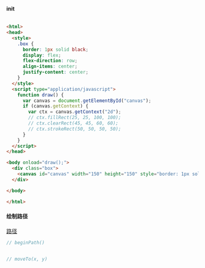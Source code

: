 #### init
```html

<html>
<head>
  <style>
    .box {
      border: 1px solid black;
      display: flex;
      flex-direction: row;
      align-items: center;
      justify-content: center;
    }
  </style>
  <script type="application/javascript">
    function draw() {
      var canvas = document.getElementById("canvas");
      if (canvas.getContext) {
        var ctx = canvas.getContext("2d");
        // ctx.fillRect(25, 25, 100, 100);
        // ctx.clearRect(45, 45, 60, 60);
        // ctx.strokeRect(50, 50, 50, 50);
      }
    }
  </script>
</head>

<body onload="draw();">
  <div class="box">
    <canvas id="canvas" width="150" height="150" style="border: 1px solid black;"></canvas>
  </div>

</body>

</html>

```


#### 绘制路径

[路径](https://developer.mozilla.org/zh-CN/docs/Web/API/Canvas_API/Tutorial/Drawing_shapes)

```javascript
// beginPath()


// moveTo(x, y)
```